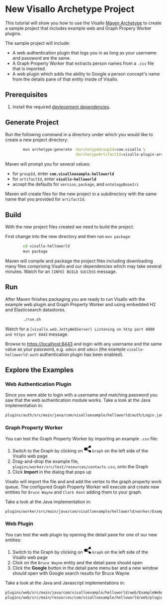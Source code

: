 # New Visallo Archetype Project

This tutorial will show you how to use the Visallo
[Maven Archetype](https://maven.apache.org/guides/introduction/introduction-to-archetypes.html)
to create a sample project that includes example web
and Graph Propery Worker plugins.

The sample project will include:

* A web authentication plugin that logs you in as long as your username and password are the same.
* A Graph Property Worker that extracts person names from a `.csv` file that is imported.
* A web plugin which adds the ability to Google a person concept's name from the details pane of that entity inside of Visallo.

## Prerequisites

1. Install the required [devleopment dependencies](../dependencies.md).

## Generate Project

Run the following command in a directory under which you would like to
create a new project directory:

```bash
        mvn archetype:generate -DarchetypeGroupId=com.visallo \
                               -DarchetypeArtifactId=visallo-plugin-archetype
```

Maven will prompt you for several values:

* for `groupId`, enter **`com.visalloexample.helloworld`**
* for `artifactId`, enter **`visallo-helloworld`**
* accept the defaults for `version`, `package`, and `ontologyBaseIri`

Maven will create files for the new project in a subdirectory with
the same name that you provided for `artifactId`.

## Build

With the new project files created we need to build the project.

First change into the new directory and then run `mvn package`:

```bash
        cd visallo-helloworld
        mvn package
```

Maven will compile and package the project files including downloading
many files comprising Visallo and our dependencies which may take
several minutes. Watch for an `[INFO] BUILD SUCCESS` message.

## Run

After Maven finishes packaging you are ready to run Visallo with the
example web plugin and Graph Property Worker and using embedded H2
and Elasticsearch datastores.

```bash
        ./run.sh
```

Watch for a `[visallo.web.JettyWebServer] Listening on http port 8080
and https port 8443` message.

Browse to [https://localhost:8443](https://localhost:8443) and login
with any username and the same value as your password, e.g. `admin` and
`admin` (the example `visallo-helloworld-auth` authentication plugin has
been enabled).

## Explore the Examples

### Web Authentication Plugin

Since you were able to login with a username and matching password you
saw that the web authentication module works. Take a look at the
Java implementation in:

```
plugins/auth/src/main/java/com/visalloexample/helloworld/auth/Login.java
```

### Graph Property Worker

You can test the Graph Property Worker by importing an example `.csv` file:

1. Switch to the Graph by clicking on <img src="img/graph.png" height="22" width="22"/> `Graph` on the left side of the Visallo web page
1. Drag-and-drop the example file, `plugins/worker/src/test/resources/contacts.csv`, onto the Graph
1. Click **Import** in the dialog that pops up

Visallo will import the file and and add the vertex to the graph property
work queue. The configured Graph Property Worker will execute and create new
entities for `Bruce Wayne` and `Clark Kent` adding them to your graph.

Take a look at the Java implementation in:

```
plugins/worker/src/main/java/com/visalloexample/helloworld/worker/ExampleGraphPropertyWorker.java
```

### Web Plugin

You can test the web plugin by opening the detail pane for one of our
new entities:

1. Switch to the Graph by clicking on <img src="img/graph.png" height="22" width="22"/> `Graph` on the left side of the Visallo web page
1. Click on the `Bruce Wayne` entity and the detail pane should open
1. Click the **Google** button in the detail pane menu bar and a new
   window should open with Google search results for Bruce Wayne

Take a look at the Java and Javascript implementations in:

```
plugins/web/src/main/java/com/visalloexample/helloworld/web/ExampleWebAppPlugin.java
plugins/web/src/main/resources/com/visalloexample/helloworld/web/plugin.js
```
